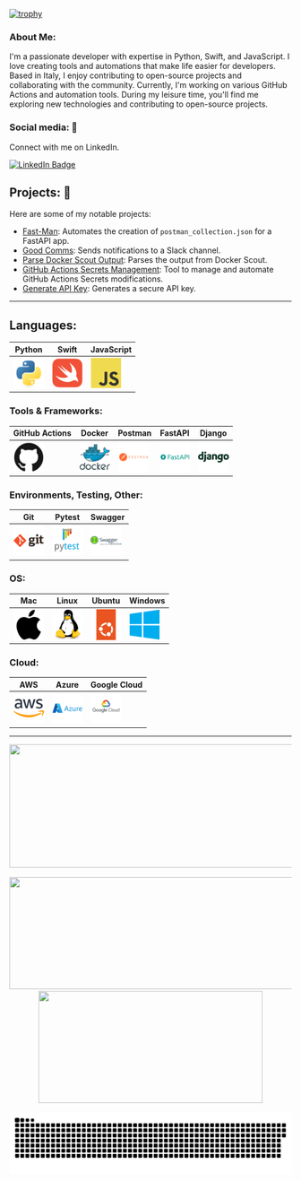 [![trophy](https://github-profile-trophy.vercel.app/?username=rennf93&title=Stars,Followers,Commits,Repositories,MultipleLang,PullRequest&theme=onedark)](https://github.com/ryo-ma/github-profile-trophy)

### About Me:
I'm a passionate developer with expertise in Python, Swift, and JavaScript. I love creating tools and automations that make life easier for developers. Based in Italy, I enjoy contributing to open-source projects and collaborating with the community. Currently, I'm working on various GitHub Actions and automation tools. During my leisure time, you'll find me exploring new technologies and contributing to open-source projects.

### Social media: 📡
Connect with me on LinkedIn.

[![LinkedIn Badge](https://img.shields.io/badge/LinkedIn-blue?style=for-the-badge&logo=linkedin&logoColor=white)](https://www.linkedin.com/in/renzo-f/)

## Projects: 🚀
Here are some of my notable projects:
- [Fast-Man](https://github.com/rennf93/fast-man): Automates the creation of `postman_collection.json` for a FastAPI app.
- [Good Comms](https://github.com/rennf93/good-comms): Sends notifications to a Slack channel.
- [Parse Docker Scout Output](https://github.com/rennf93/parse-docker-scout-output): Parses the output from Docker Scout.
- [GitHub Actions Secrets Management](https://github.com/rennf93/github-actions-secrets-mgmt): Tool to manage and automate GitHub Actions Secrets modifications.
- [Generate API Key](https://github.com/rennf93/generate-api-key): Generates a secure API key.

---

## Languages:
| Python | Swift | JavaScript |
|--------|-------|------------|
| <img src="https://github.com/devicons/devicon/blob/master/icons/python/python-original.svg" title="Python" alt="Python" width="55" height="55"/> | <img src="https://github.com/devicons/devicon/blob/master/icons/swift/swift-original.svg" title="Swift" alt="Swift" width="55" height="55"/> | <img src="https://github.com/devicons/devicon/blob/master/icons/javascript/javascript-original.svg" title="JavaScript" alt="JavaScript" width="55" height="55"/> |


### Tools & Frameworks:
| GitHub Actions | Docker | Postman | FastAPI | Django |
|----------------|--------|---------|---------|---------|
| <img src="https://github.com/devicons/devicon/blob/master/icons/github/github-original.svg" title="GitHub Actions" alt="GitHub Actions" width="55" height="55"/> | <img src="https://github.com/devicons/devicon/blob/master/icons/docker/docker-original-wordmark.svg" title="Docker" alt="Docker" width="55" height="55"/> | <img src="https://github.com/devicons/devicon/blob/master/icons/postman/postman-original-wordmark.svg" title="Postman" alt="Postman" width="55" height="55"/> | <img src="https://github.com/devicons/devicon/blob/master/icons/fastapi/fastapi-original-wordmark.svg" title="FastAPI" alt="FastAPI" width="55" height="55"/> | <img src="https://github.com/devicons/devicon/blob/master/icons/django/django-plain-wordmark.svg" title="Django" alt="Django" width="55" height="55"/> |

### Environments, Testing, Other:
| Git | Pytest | Swagger |
|-----|--------|---------|
| <img src="https://github.com/devicons/devicon/blob/master/icons/git/git-original-wordmark.svg" title="Git" alt="Git" width="55" height="55"/> | <img src="https://github.com/devicons/devicon/blob/master/icons/pytest/pytest-original-wordmark.svg" title="Pytest" alt="Pytest" width="55" height="55"/> | <img src="https://github.com/devicons/devicon/blob/master/icons/swagger/swagger-original-wordmark.svg" title="Swagger" alt="Swagger" width="55" height="55"/> |

### OS:
| Mac | Linux | Ubuntu | Windows |
|-------|--------|---------|---------|
| <img src="https://github.com/devicons/devicon/blob/master/icons/apple/apple-original.svg" title="Mac" alt="Mac" width="55" height="55"/> | <img src="https://github.com/devicons/devicon/blob/master/icons/linux/linux-original.svg" title="Linux" alt="Linux" width="55" height="55"/> | <img src="https://github.com/devicons/devicon/blob/master/icons/ubuntu/ubuntu-original.svg" title="Ubuntu" alt="Ubuntu" width="55" height="55"/> | <img src="https://github.com/devicons/devicon/blob/master/icons/windows8/windows8-original.svg" title="Windows" alt="Windows" width="55" height="55"/> |

### Cloud:
| AWS | Azure | Google Cloud |
|-------|---------|---------|
| <img src="https://github.com/devicons/devicon/blob/master/icons/amazonwebservices/amazonwebservices-original-wordmark.svg" title="AWS" alt="AWS" width="55" height="55"/> | <img src="https://github.com/devicons/devicon/blob/master/icons/azure/azure-original-wordmark.svg" title="Azure" alt="Azure" width="55" height="55"/> | <img src="https://github.com/devicons/devicon/blob/master/icons/googlecloud/googlecloud-original-wordmark.svg" title="Google Cloud" alt="Google Cloud" width="55" height="55"/> |

---

<p align="center">
  <img width="800" height="220" src="https://streak-stats.demolab.com?user=rennf93&theme=highcontrast&hide_border=true&border_radius=5&card_width=800">
</p>

<p align="center">
  <img width="600" height="200" src="https://github-readme-stats.vercel.app/api?username=rennf93&show_icons=true&theme=vision-friendly-dark">
  <img width="400" height="200" src="https://github-readme-stats.vercel.app/api/top-langs/?username=rennf93&size_weight=0.0005&count_weight=0.3&layout=compact&theme=vision-friendly-dark">
</p>

<p align="center">
 <img width="1000" src="assets/snake.svg" alt="snake"/>
</p>